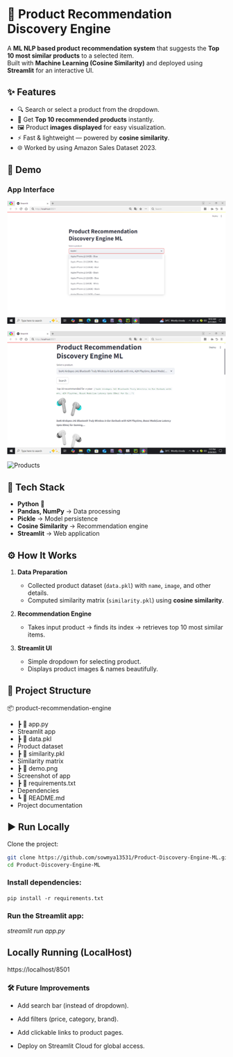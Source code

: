 # 🛒 Product Recommendation Discovery Engine 

A **ML NLP based product recommendation system** that suggests the **Top 10 most similar products** to a selected item.  
Built with **Machine Learning (Cosine Similarity)** and deployed using **Streamlit** for an interactive UI.  

## ✨ Features
- 🔍 Search or select a product from the dropdown.  
- 🤖 Get **Top 10 recommended products** instantly.  
- 🖼️ Product **images displayed** for easy visualization.  
- ⚡ Fast & lightweight — powered by **cosine similarity**.  
- 🌐 Worked by using Amazon Sales Dataset 2023.
  
## 📸 Demo
### App Interface
![Product Search](Search.png)  

![Product Discovery](Demo.png)

![Products](Demo_2.png)
  

## 🚀 Tech Stack
- **Python** 🐍  
- **Pandas, NumPy** → Data processing  
- **Pickle** → Model persistence  
- **Cosine Similarity** → Recommendation engine  
- **Streamlit** → Web application  

## ⚙️ How It Works
1. **Data Preparation**  
   - Collected product dataset (`data.pkl`) with `name`, `image`, and other details.  
   - Computed similarity matrix (`similarity.pkl`) using **cosine similarity**.  

2. **Recommendation Engine**  
   - Takes input product → finds its index → retrieves top 10 most similar items.  

3. **Streamlit UI**  
   - Simple dropdown for selecting product.  
   - Displays product images & names beautifully.  

## 📂 Project Structure

 📦 product-recommendation-engine 
 - ┣ 📜 app.py                 
 - Streamlit app 
 - ┣ 📜 data.pkl              
 - Product dataset 
 - ┣ 📜 similarity.pkl       
 - Similarity matrix 
 - ┣ 📜 demo.png             
 - Screenshot of app
 - ┣ 📜 requirements.txt     
 - Dependencies 
 - ┗ 📜 README.md            
 - Project documentation


## ▶️ Run Locally
Clone the project:
```bash
git clone https://github.com/sowmya13531/Product-Discovery-Engine-ML.git
cd Product-Discovery-Engine-ML
```

### Install dependencies:

```pip install -r requirements.txt```

### Run the Streamlit app:

*streamlit run app.py*

## Locally Running (LocalHost)
https://localhost/8501

### 🛠️ Future Improvements

- Add search bar (instead of dropdown).

- Add filters (price, category, brand).

- Add clickable links to product pages.

- Deploy on Streamlit Cloud for global access.


